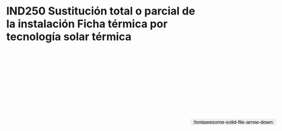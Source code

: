 
# IND250  Sustitución total o parcial de la instalación Ficha térmica por tecnología solar térmica

<a href='../IND250  Sustitución total o parcial de la instalación Ficha térmica por tecnología solar térmica.pdf' download>
<button class='md-button -primary' 
id='download-btn' style="position: fixed; top: 10%; right: 20px; 
        transform: translateY(-50%); z-index: 1000;  border: none; ">
:fontawesome-solid-file-arrow-down: 
</button>
</a>

<div 
    id='../IND250  Sustitución total o parcial de la instalación Ficha térmica por tecnología solar térmica.pdf' 
    data-pdf-url='../IND250  Sustitución total o parcial de la instalación Ficha térmica por tecnología solar térmica.pdf'
    style=' width: 100%; height: auto;overflow: auto;'>
</div>

